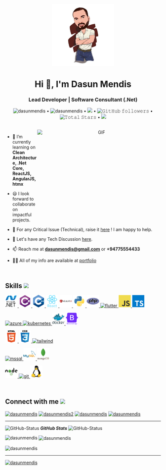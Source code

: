 <p align="center">
    <img width="200" src="https://github.com/dasunmendis/dasunmendis/blob/main/images/dasun.png">
</p>
<h1 align="center">Hi 👋, I'm Dasun Mendis</h1>
<h3 align="center">Lead Developer | Software Consultant (.Net)</h3>

<p align="center">
    <img src="https://komarev.com/ghpvc/?username=dasunmendis" alt="dasunmendis" /> •  
    <img src="https://visitor-badge.laobi.icu/badge?page_id=dasunmendis.repoName" alt="dasunmendis" /> •
    <a href="https://committers.top/sri_lanka/dasunmendis"><img src="https://committers.top/sri_lanka/dasunmendis"></a> •
    <img alt="𝙶𝚒𝚝𝙷𝚞𝚋 𝚏𝚘𝚕𝚕𝚘𝚠𝚎𝚛𝚜" src="https://img.shields.io/github/followers/dasunmendis?label=Followers&style=social"> •
    <img src="https://img.shields.io/github/stars/dasunmendis?label=Stars" alt="𝚃𝚘𝚝𝚊𝚕 𝚂𝚝𝚊𝚛𝚜"> •
    <a href="https://github.com/sponsors/dasunmendis"><img src="https://img.shields.io/static/v1?label=Sponsor&message=%E2%9D%A4&logo=GitHub&color=%23fe8e86"/></a>
</p>
<br/>
<a target="_blank" align="center">
  <img align="right" top="500" height="300" width="400" alt="GIF" src="https://media.giphy.com/media/SWoSkN6DxTszqIKEqv/giphy.gif">
</a>

- 🌱 I’m currently learning on **Clean Architecture, .Net Core, ReactJS, AngularJS, htmx**

- 😃 I look forward to collaborate on impactful projects.

- 💬 For any Critical Issue (Technical), raise it [here](https://github.com/dasunmendis/dasunmendis/issues/1) ! I am happy to help.

- 💬 Let's have any Tech Discussion [here](https://github.com/dasunmendis/dasunmendis/discussions).

- 📫 Reach me at **dasunmendis@gmail.com** or **+94775554433**
  
- 👨‍💻 All of my info are available at [portfolio](https://dasunmendis.github.io)

<br/>
<h2 align="left"> Skills <img src = "https://media2.giphy.com/media/QssGEmpkyEOhBCb7e1/giphy.gif?cid=ecf05e47a0n3gi1bfqntqmob8g9aid1oyj2wr3ds3mg700bl&rid=giphy.gif" width = 32px> </h2>
<p align="left"> 
<p>
    <a href="https://github.com/dasunmendis?tab=repositories&q=&type=&language=dotnet&sort=" target="_blank" rel="noreferrer"> <img src="https://raw.githubusercontent.com/devicons/devicon/master/icons/dot-net/dot-net-original-wordmark.svg" alt="dotnet" width="40" height="40"/> </a> 
    <a href="https://github.com/dasunmendis?tab=repositories&q=&type=&language=csharp&sort=" target="_blank" rel="noreferrer"> <img src="https://raw.githubusercontent.com/devicons/devicon/master/icons/csharp/csharp-original.svg" alt="csharp" width="40" height="40"/> </a>
    <a href="https://github.com/dasunmendis?tab=repositories&q=&type=&language=cplusplus&sort=" target="_blank" rel="noreferrer"> <img src="https://raw.githubusercontent.com/devicons/devicon/master/icons/cplusplus/cplusplus-original.svg" alt="cplusplus" width="40" height="40"/> </a>
    <a href="https://github.com/dasunmendis?tab=repositories&q=&type=&language=react&sort=" target="_blank" rel="noreferrer"> <img src="https://raw.githubusercontent.com/devicons/devicon/master/icons/react/react-original-wordmark.svg" alt="react" width="40" height="40"/> </a>    
    <a href="https://github.com/dasunmendis?tab=repositories&q=&type=&language=angular&sort=" target="_blank" rel="noreferrer"> <img src="https://raw.githubusercontent.com/devicons/devicon/master/icons/angularjs/angularjs-original-wordmark.svg" alt="angularjs" width="40" height="40"/> </a>
    <a href="https://github.com/dasunmendis?tab=repositories&q=&type=&language=python&sort=" target="_blank" rel="noreferrer"> <img src="https://raw.githubusercontent.com/devicons/devicon/master/icons/python/python-original.svg" alt="python" width="40" height="40"/> </a> 
    <a href="https://github.com/dasunmendis?tab=repositories&q=&type=&language=php&sort=" target="_blank" rel="noreferrer"> <img src="https://raw.githubusercontent.com/devicons/devicon/master/icons/php/php-original.svg" alt="php" width="40" height="40"/> </a> 
    <a href="https://github.com/dasunmendis?tab=repositories&q=&type=&language=flutter&sort=" target="_blank" rel="noreferrer"> <img src="https://www.vectorlogo.zone/logos/flutterio/flutterio-icon.svg" alt="flutter" width="40" height="40"/> </a> 
    <a href="https://github.com/dasunmendis?tab=repositories&q=&type=&language=javascript&sort=" target="_blank" rel="noreferrer"> <img src="https://raw.githubusercontent.com/devicons/devicon/master/icons/javascript/javascript-original.svg" alt="javascript" width="40" height="40"/> </a> 
    <a href="https://github.com/dasunmendis?tab=repositories&q=&type=&language=typescript&sort=" target="_blank" rel="noreferrer"> <img src="https://raw.githubusercontent.com/devicons/devicon/master/icons/typescript/typescript-original.svg" alt="typescript" width="40" height="40"/> </a>
</p>
<p>
    <a href="https://github.com/dasunmendis?tab=repositories&q=&type=&language=azure&sort=" target="_blank" rel="noreferrer"> <img src="https://www.vectorlogo.zone/logos/microsoft_azure/microsoft_azure-icon.svg" alt="azure" width="40" height="40"/> </a> 
    <a href="https://github.com/dasunmendis?tab=repositories&q=&type=&language=kubernetes&sort=" target="_blank" rel="noreferrer"> <img src="https://www.vectorlogo.zone/logos/kubernetes/kubernetes-icon.svg" alt="kubernetes" width="40" height="40"/> </a> 
    <a href="https://github.com/dasunmendis?tab=repositories&q=&type=&language=docker&sort=" target="_blank" rel="noreferrer"> <img src="https://raw.githubusercontent.com/devicons/devicon/master/icons/docker/docker-original-wordmark.svg" alt="docker" width="40" height="40"/> </a> 
    <a href="https://github.com/dasunmendis?tab=repositories&q=&type=&language=bootstrap&sort=" target="_blank" rel="noreferrer"> <img src="https://raw.githubusercontent.com/devicons/devicon/master/icons/bootstrap/bootstrap-plain-wordmark.svg" alt="bootstrap" width="40" height="40"/> </a> 
</p>
<p>
    <a href="https://github.com/dasunmendis?tab=repositories&q=&type=&language=html5&sort=" target="_blank" rel="noreferrer"> <img src="https://raw.githubusercontent.com/devicons/devicon/master/icons/html5/html5-original-wordmark.svg" alt="html5" width="40" height="40"/> </a> 
    <a href="https://github.com/dasunmendis?tab=repositories&q=&type=&language=css3&sort=" target="_blank" rel="noreferrer"> <img src="https://raw.githubusercontent.com/devicons/devicon/master/icons/css3/css3-original-wordmark.svg" alt="css3" width="40" height="40"/> </a> 
    <a href="https://github.com/dasunmendis?tab=repositories&q=&type=&language=tailwind&sort=" target="_blank" rel="noreferrer"> <img src="https://www.vectorlogo.zone/logos/tailwindcss/tailwindcss-icon.svg" alt="tailwind" width="40" height="40"/> </a> 
</p>
<p>
    <a href="https://github.com/dasunmendis?tab=repositories&q=&type=&language=mssql&sort=" target="_blank" rel="noreferrer"> <img src="https://www.svgrepo.com/show/303229/microsoft-sql-server-logo.svg" alt="mssql" width="40" height="40"/> </a>
    <a href="https://github.com/dasunmendis?tab=repositories&q=&type=&language=mysql&sort=" target="_blank" rel="noreferrer"> <img src="https://raw.githubusercontent.com/devicons/devicon/master/icons/mysql/mysql-original-wordmark.svg" alt="mysql" width="40" height="40"/> </a> 
    <a href="https://github.com/dasunmendis?tab=repositories&q=&type=&language=mongodb&sort=" target="_blank" rel="noreferrer"> <img src="https://raw.githubusercontent.com/devicons/devicon/master/icons/mongodb/mongodb-original-wordmark.svg" alt="mongodb" width="40" height="40"/> </a> 
</p>
<p>
    <a href="https://github.com/dasunmendis?tab=repositories&q=&type=&language=nodejs&sort=" target="_blank" rel="noreferrer"> <img src="https://raw.githubusercontent.com/devicons/devicon/master/icons/nodejs/nodejs-original-wordmark.svg" alt="nodejs" width="40" height="40"/> </a> 
    <a href="https://git-scm.com/" target="_blank" rel="noreferrer"> <img src="https://www.vectorlogo.zone/logos/git-scm/git-scm-icon.svg" alt="git" width="40" height="40"/> </a> 
    <a href="https://www.linux.org/" target="_blank" rel="noreferrer"> <img src="https://raw.githubusercontent.com/devicons/devicon/master/icons/linux/linux-original.svg" alt="linux" width="40" height="40"/> </a> 
</p>
</p>

<br/>
<h2 align="left"> Connect with me <img src='https://raw.githubusercontent.com/ShahriarShafin/ShahriarShafin/main/Assets/handshake.gif' width="100px"> </h2>
<p align="left">
<a href="https://twitter.com/dasunmendis" target="blank"><img align="center" src="https://raw.githubusercontent.com/rahuldkjain/github-profile-readme-generator/master/src/images/icons/Social/twitter.svg" alt="dasunmendis" height="30" width="40" /></a>
<a href="https://linkedin.com/in/dasunmendis2" target="blank"><img align="center" src="https://raw.githubusercontent.com/rahuldkjain/github-profile-readme-generator/master/src/images/icons/Social/linked-in-alt.svg" alt="dasunmendis2" height="30" width="40" /></a>
<a href="https://fb.com/dasunmendis" target="blank"><img align="center" src="https://raw.githubusercontent.com/rahuldkjain/github-profile-readme-generator/master/src/images/icons/Social/facebook.svg" alt="dasunmendis" height="30" width="40" /></a>
<a href="https://instagram.com/dasunmendis" target="blank"><img align="center" src="https://raw.githubusercontent.com/rahuldkjain/github-profile-readme-generator/master/src/images/icons/Social/instagram.svg" alt="dasunmendis" height="30" width="40" /></a>
</p>

<hr>
<p align="left">
 <img src="https://media.giphy.com/media/8UHRm5oY4k4FDxq5QG/giphy.gif" width="30px" alt="GitHub-Status"/>&nbsp;<i><b>GitHub Stats</b></i>
<img src="https://media.giphy.com/media/8UHRm5oY4k4FDxq5QG/giphy.gif" width="30px" alt="GitHub-Status"/>
</p>

<p>
    <img align="left" src="https://github-readme-stats.vercel.app/api/top-langs?username=dasunmendis&show_icons=true&locale=en&layout=compact" alt="dasunmendis" />
</p>
<p>
    &nbsp;<img align="center" src="https://github-readme-stats.vercel.app/api?username=dasunmendis&show_icons=true&locale=en" alt="dasunmendis" />
</p>
<p>
    <img align="center" src="https://github-readme-streak-stats.herokuapp.com/?user=dasunmendis" alt="dasunmendis" />
</p>
<hr/>
<p align="left"> 
    <a href="https://github.com/ryo-ma/github-profile-trophy"><img src="https://github-profile-trophy.vercel.app/?username=dasunmendis" alt="dasunmendis" /></a>
</p>

